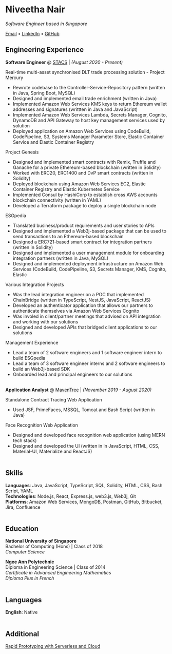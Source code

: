 # Niveetha Nair

_Software Engineer based in Singapore_ 
<br>

[Email](mailto:niveetha.nair@gmail.com) • [LinkedIn](https://www.linkedin.com/in/niveetha/) • [GitHub](https://github.com/Niveetha)

## Engineering Experience

**Software Engineer** @ [STACS](https://stacs.io/) | _(August 2020 - Present)_ 
<br>

Real-time multi-asset synchronised DLT trade processing solution - Project Mercury
  - Rewrote codebase to the Controller-Service-Repository pattern (written in Java, Spring Boot, MySQL)
  - Designed and implemented email trade enrichment (written in Java)
  - Implemented Amazon Web Services KMS keys to return Ethereum wallet addresses and signatures (writtten in Java and JavaScript)
  - Implemented Amazon Web Services Lambda, Secrets Manager, Cognito, DynamoDB and API Gateway to host key management services used by solution
  - Deployed application on Amazon Web Services using CodeBuild, CodePipeline, S3, Systems Manager Parameter Store, Elastic Container Service and Elastic Container Registry

Project Genesis
  - Designed and implemented smart contracts with Remix, Truffle and Ganache for a private Ethereum-based blockchain (written in Solidity)
  - Worked with ERC20, ERC1400 and DvP smart contracts (written in Solidity)
  - Deployed blockchain using Amazon Web Services EC2, Elastic Container Registry and Elastic Kubernetes Service
  - Implemented Consul by HashiCorp to establish cross AWS accounts blockchain connectivity (written in YAML)
  - Developed a Terraform package to deploy a single blockchain node

ESGpedia
  - Translated business/product requirements and user stories to APIs
  - Designed and implemented a Web3j-based package that can be used to send transactions to an Ethereum-based blockchain
  - Designed a ERC721-based smart contract for integration partners (written in Solidity)
  - Designed and implemented a user management module for onboarding integration partners (written in Java, MySQL)
  - Designed and implemented deployment infrastructure on Amazon Web Services (CodeBuild, CodePipeline, S3, Secrets Manager, KMS, Cognito, Elastic 

Various Integration Projects
  - Was the lead integration engineer on a POC that implemented ChainBridge (written in TypeScript, NestJS, JavaScript, ReactJS)
  - Developed an authenticator application that allows our partners to authenticate themselves via Amazon Web Services Cognito
  - Was involed in client/partner meetings that advised on API integration and working with our solutions
  - Designed and developed APIs that bridged client applications to our solutions

Management Experience
  - Lead a team of 2 software engineers and 1 software engineer intern to build ESGpedia
  - Lead a team of 3 software engineer interns and 2 software engineers to build an Web3j-based SDK
  - Onboarded lead and principal engineers to our solutions
<br><br>

**Application Analyst** @ [MavenTree](https://www.maventree.com/) | _(November 2019 - August 2020)_ 
<br>

Standalone Contract Tracing Web Application
  - Used JSF, PrimeFaces, MSSQL, Tomcat and Bash Script (written in Java)

Face Recognition Web Application
  - Designed and developed face recognition web application (using MERN tech stack)
  - Designed and developed the UI (written in in JavaScript, HTML, CSS, Material-UI, Materialize and ReactJS)
<br><br>

## Skills

**Languages**: Java, JavaScript, TypeScript, SQL, Solidity, HTML, CSS, Bash Script, YAML
<br>
**Technologies**: Node.js, React, Express.js, web3.js, Web3j, Git
<br>
**Platforms**: Amazon Web Services, MongoDB, Postman, GitHub, Bitbucket, Jira, Confluence
<br><br>

## Education

**National University of Singapore**
<br>
Bachelor of Computing (Hons) | Class of 2018
<br>
_Computer Science_

**Ngee Ann Polytechnic**
<br>
Diploma in Engineering Science | Class of 2014
<br>
_Certificate in Advanced Engineering Mathematics_
<br>
_Diploma Plus in French_
<br><br>

## Languages

**English**: Native
<br><br>

## Additional

[Rapid Prototyping with Serverless and Cloud](https://stacs.io/wp-content/uploads/2021/07/STACS-Tech-Solutions-Blog-Rapid-Prototyping-with-Serverless-and-Cloud-Technology.pdf)
<br><br>
